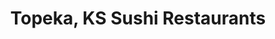 ---
layout: city
title: Topeka, KS Sushi Restaurants
permalink: /kansas/topeka/
stateAbbr: KS
stateName: Kansas
cityName: Topeka
---